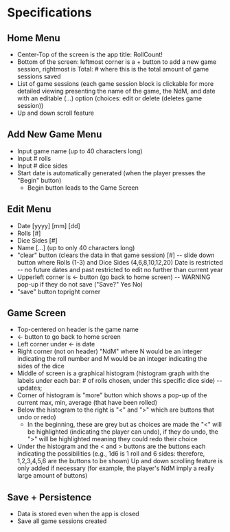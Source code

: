 # Specifications 

## Home Menu
- Center-Top of the screen is the app title: RollCount!
- Bottom of the screen: leftmost corner is a + button to add a new game session, rightmost is Total: # where this is the total amount of game sessions saved 
- List of game sessions (each game session block is clickable for more detailed viewing presenting the name of the game, the NdM, and date with an editable (...) option (choices: edit or delete (deletes game session))
- Up and down scroll feature

## Add New Game Menu
- Input game name (up to 40 characters long)
- Input # rolls 
- Input # dice sides
- Start date is automatically generated (when the player presses the "Begin" button)
  - Begin button leads to the Game Screen

## Edit Menu
- Date [yyyy] [mm] [dd]
- Rolls [#]
- Dice Sides [#]
- Name [...] (up to only 40 characters long) 
- "clear" button (clears the data in that game session) 
[#] -- slide down button where Rolls (1-3) and Dice Sides (4,6,8,10,12,20)
Date is restricted -- no future dates and past restricted to edit no further than current year 
- Upperleft corner is <- button (go back to home screen) -- WARNING pop-up if they do not save ("Save?" Yes No)
- "save" button topright corner 

## Game Screen
- Top-centered on header is the game name
- <- button to go back to home screen 
- Left corner under <- is date 
- Right corner (not on header) "NdM" where N would be an integer indicating the roll number and M would be an integer indicating the sides of the dice
- Middle of screen is a graphical histogram (histogram graph with the labels under each bar: # of rolls chosen, under this specific dice side) -- updates;
- Corner of histogram is "more" button which shows a pop-up of the current max, min, average (that have been rolled) 
- Below the histogram to the right is "<" and ">" which are buttons that undo or redo)
  - In the beginning, these are grey but as choices are made the "<" will be highlighted (indicating the player can undo), if they do undo, the ">" will be highlighted meaning they could redo their choice 
- Under the histogram and the < and > buttons are the buttons each indicating the possibilities (e.g., 1d6 is 1 roll and 6 sides: therefore, 1,2,3,4,5,6 are the buttons to be shown) 
Up and down scrolling feature is only added if necessary (for example, the player's NdM imply a really large amount of buttons) 

## Save + Persistence 
- Data is stored even when the app is closed 
- Save all game sessions created 
